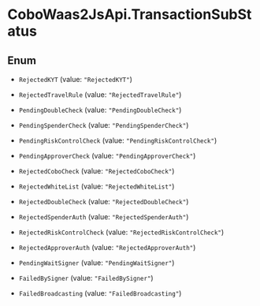# CoboWaas2JsApi.TransactionSubStatus

## Enum


* `RejectedKYT` (value: `"RejectedKYT"`)

* `RejectedTravelRule` (value: `"RejectedTravelRule"`)

* `PendingDoubleCheck` (value: `"PendingDoubleCheck"`)

* `PendingSpenderCheck` (value: `"PendingSpenderCheck"`)

* `PendingRiskControlCheck` (value: `"PendingRiskControlCheck"`)

* `PendingApproverCheck` (value: `"PendingApproverCheck"`)

* `RejectedCoboCheck` (value: `"RejectedCoboCheck"`)

* `RejectedWhiteList` (value: `"RejectedWhiteList"`)

* `RejectedDoubleCheck` (value: `"RejectedDoubleCheck"`)

* `RejectedSpenderAuth` (value: `"RejectedSpenderAuth"`)

* `RejectedRiskControlCheck` (value: `"RejectedRiskControlCheck"`)

* `RejectedApproverAuth` (value: `"RejectedApproverAuth"`)

* `PendingWaitSigner` (value: `"PendingWaitSigner"`)

* `FailedBySigner` (value: `"FailedBySigner"`)

* `FailedBroadcasting` (value: `"FailedBroadcasting"`)


